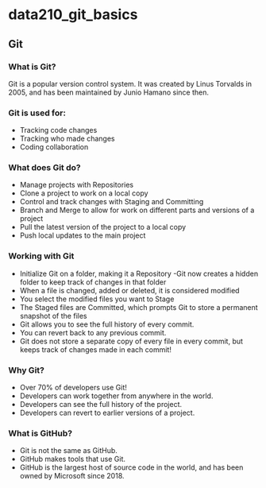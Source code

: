 # data210_git_basics
## Git

### What is Git?
Git is a popular version control system. It was created by Linus Torvalds in 2005, and has been maintained by Junio Hamano since then.

### Git is used for:

- Tracking code changes
- Tracking who made changes
- Coding collaboration

### What does Git do?
- Manage projects with Repositories
- Clone a project to work on a local copy
- Control and track changes with Staging and Committing
- Branch and Merge to allow for work on different parts and versions of a project
- Pull the latest version of the project to a local copy
- Push local updates to the main project

### Working with Git
- Initialize Git on a folder, making it a Repository
-Git now creates a hidden folder to keep track of changes in that folder
- When a file is changed, added or deleted, it is considered modified
- You select the modified files you want to Stage
- The Staged files are Committed, which prompts Git to store a permanent snapshot of the files
- Git allows you to see the full history of every commit.
- You can revert back to any previous commit.
- Git does not store a separate copy of every file in every commit, but keeps track of changes made in each commit!

### Why Git?
  - Over 70% of developers use Git!
  - Developers can work together from anywhere in the world.
  - Developers can see the full history of the project.
  - Developers can revert to earlier versions of a project.

### What is GitHub?
  - Git is not the same as GitHub.
  - GitHub makes tools that use Git.
  - GitHub is the largest host of source code in the world, and has been owned by Microsoft since 2018.
